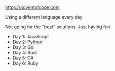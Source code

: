 https://adventofcode.com

Using a different language every day

Not going for the "best" solutions. Just having fun

- Day 1: JavaScript
- Day 2: Python
- Day 3: Go
- Day 4: Rust
- Day 5: C#
- Day 6: Ruby
